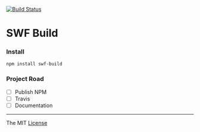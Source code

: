 [![Build Status](https://travis-ci.org/webcaetano/swf-build.svg)](https://travis-ci.org/webcaetano/swf-build)

# SWF Build

### Install
```
npm install swf-build
```

### Project Road

- [ ] Publish NPM
- [ ] Travis
- [ ] Documentation

---------------------------------

The MIT [License](https://raw.githubusercontent.com/webcaetano/swf-build/master/LICENSE.md)
